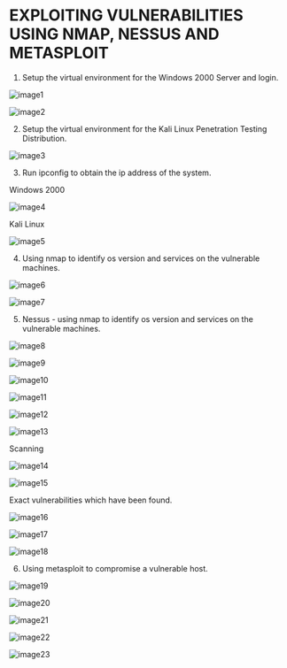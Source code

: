 # EXPLOITING VULNERABILITIES USING NMAP, NESSUS AND METASPLOIT #

01) Setup the virtual environment for the Windows 2000 Server and login.

![image1](https://scontent-cdg2-1.xx.fbcdn.net/hphotos-xta1/v/t1.0-9/11218071_565414410265903_2929164913657639243_n.jpg?oh=7af7d883b0b44b72e09d7ccbc441a0a9&oe=5680929C)

![image2](https://scontent-cdg2-1.xx.fbcdn.net/hphotos-xap1/v/t1.0-9/11219697_565414423599235_5087984287765618099_n.jpg?oh=5a2d2d5209431280f99675d50bc48f83&oe=567E10CC)


02) Setup the virtual environment for the Kali Linux Penetration Testing Distribution.

![image3](https://scontent-cdg2-1.xx.fbcdn.net/hphotos-xft1/v/t1.0-9/11755386_565414536932557_6982353577508050805_n.jpg?oh=2dfeba62afcbb56c396a1d21bbcac675&oe=567869A7)


03) Run ipconfig to obtain the ip address of the system. 

Windows 2000

![image4](https://scontent-cdg2-1.xx.fbcdn.net/hphotos-xpf1/v/t1.0-9/11888124_565414620265882_5007346943628542668_n.jpg?oh=051cab7153b2371cabdcac582aacf75d&oe=5641AA92)

Kali Linux

![image5](https://scontent-cdg2-1.xx.fbcdn.net/hphotos-xpf1/v/t1.0-9/11892045_565414773599200_6205582306827035206_n.jpg?oh=0dc4422465954173899d78d732d1a153&oe=5638E3B1)


04) Using nmap to identify os version and services on the vulnerable machines. 

![image6](https://scontent-cdg2-1.xx.fbcdn.net/hphotos-xpf1/v/t1.0-9/11873810_565414806932530_113596885903721764_n.jpg?oh=eb834a3b8060c96574d0fb1b5b6a019e&oe=567F31D3)

![image7](https://scontent-cdg2-1.xx.fbcdn.net/hphotos-xfp1/v/t1.0-9/11889612_565414836932527_6699700142638482081_n.jpg?oh=7877b6b1a33ace374176fdf844e69245&oe=564B429F)


05) Nessus - using nmap to identify os version and services on the vulnerable machines.

![image8](https://scontent-cdg2-1.xx.fbcdn.net/hphotos-xfp1/v/t1.0-9/11836908_565414966932514_4524757176754522474_n.jpg?oh=eb6280b84de846a31685b4fc16f9628d&oe=564BA404)

![image9](https://scontent-cdg2-1.xx.fbcdn.net/hphotos-xap1/v/t1.0-9/11855731_565415006932510_2849301271049772006_n.jpg?oh=c50cd29073b7afb43f7be8f08d5c3872&oe=567B4345)

![image10](https://scontent-cdg2-1.xx.fbcdn.net/hphotos-xtp1/v/t1.0-9/11880373_565415043599173_4131010554453793998_n.jpg?oh=05cc422bbc68c9d655439084acfde13f&oe=563C5545)

![image11](https://scontent-cdg2-1.xx.fbcdn.net/hphotos-xpf1/v/t1.0-9/11890919_565415063599171_9166976477253786539_n.jpg?oh=6b4cc8bceee0db6f9d5da931c4d13a25&oe=56405DB0)

![image12](https://scontent-cdg2-1.xx.fbcdn.net/hphotos-xfp1/v/t1.0-9/11836849_565415083599169_8829486843691830294_n.jpg?oh=63e165098cc403842c330d86161823e3&oe=563ED006)

![image13](https://scontent-cdg2-1.xx.fbcdn.net/hphotos-xft1/v/t1.0-9/11885282_565415103599167_2364635700010321995_n.jpg?oh=fece960893202cf38d3ea8f466f4599f&oe=56449C7D)

Scanning

![image14](https://scontent-cdg2-1.xx.fbcdn.net/hphotos-xfp1/v/t1.0-9/11880320_565415116932499_390165564486595411_n.jpg?oh=41f588a446db4c9ca5568a5117f9b28c&oe=56485F99)

![image15](https://scontent-cdg2-1.xx.fbcdn.net/hphotos-xpt1/v/t1.0-9/11855657_565415146932496_7611980981997113749_n.jpg?oh=2bb90948264c99872c746101dfb6997e&oe=563E9FC0)


Exact vulnerabilities which have been found.

![image16](https://scontent-cdg2-1.xx.fbcdn.net/hphotos-xpf1/v/t1.0-9/11889437_565415163599161_8626365081842557220_n.jpg?oh=e1447a06972a74ae9a93113807d59d25&oe=567C36EB)

![image17](https://scontent-cdg2-1.xx.fbcdn.net/hphotos-xaf1/v/t1.0-9/11831679_565415176932493_392802248419084154_n.jpg?oh=7b62b20be5821670a905be79cf4e6327&oe=564AA772)

![image18](https://scontent-cdg2-1.xx.fbcdn.net/hphotos-xtp1/v/t1.0-9/11831659_565415196932491_3484260210467691195_n.jpg?oh=d5f0d40d395ca4697f8468640e789033&oe=567B273F)


06) Using metasploit to compromise a vulnerable host.

![image19](https://scontent-cdg2-1.xx.fbcdn.net/hphotos-xpt1/v/t1.0-9/11891977_565415220265822_5992021901397993326_n.jpg?oh=287c80a22265bded6cdd2ee0a1f42d40&oe=56495DA2)

![image20](https://scontent-cdg2-1.xx.fbcdn.net/hphotos-xpf1/v/t1.0-9/11888127_565415236932487_4126082114000666079_n.jpg?oh=9e587b50636394002b980977ad12a805&oe=56472143)

![image21](https://scontent-cdg2-1.xx.fbcdn.net/hphotos-xpf1/v/t1.0-9/11888096_565415263599151_3995218602352618381_n.jpg?oh=7d17c761a679725ec47d35d0eac4d4a9&oe=563A4A3E)

![image22](https://scontent-cdg2-1.xx.fbcdn.net/hphotos-xpf1/v/t1.0-9/11855858_565415283599149_3748952978459045762_n.jpg?oh=a747a197e2f9cafb0dd7869c49cad7a7&oe=563E57BC)

![image23](https://scontent-cdg2-1.xx.fbcdn.net/hphotos-xfp1/v/t1.0-9/11855668_565415303599147_3857391482523468725_n.jpg?oh=c025a947406f9237bea470188bb27ba8&oe=5639AB91)

